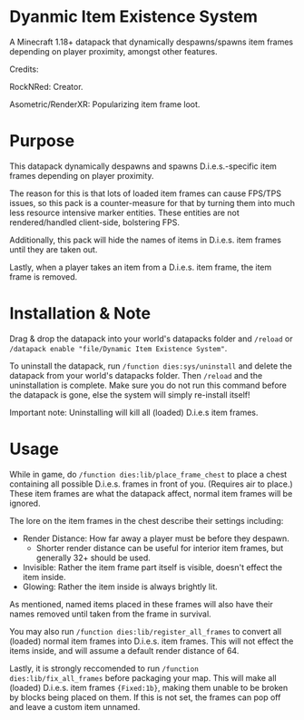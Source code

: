 # Dyanmic Item Existence System
A Minecraft 1.18+ datapack that dynamically despawns/spawns item frames depending on player proximity, amongst other features.

Credits:

RockNRed: Creator.

Asometric/RenderXR: Popularizing item frame loot.

# Purpose

This datapack dynamically despawns and spawns D.i.e.s.-specific item frames depending on player proximity.

The reason for this is that lots of loaded item frames can cause FPS/TPS issues, so this pack is a counter-measure for that by turning them into much less resource intensive marker entities. These entities are not rendered/handled client-side, bolstering FPS.

Additionally, this pack will hide the names of items in D.i.e.s. item frames until they are taken out.

Lastly, when a player takes an item from a D.i.e.s. item frame, the item frame is removed.

# Installation & Note

Drag & drop the datapack into your world's datapacks folder and `/reload` or `/datapack enable "file/Dynamic Item Existence System"`.

To uninstall the datapack, run `/function dies:sys/uninstall` and delete the datapack from your world's datapacks folder.
Then `/reload` and the uninstallation is complete. Make sure you do not run this command before the datapack is gone, else the system will simply re-install itself!

Important note: Uninstalling will kill all (loaded) D.i.e.s item frames.

# Usage

While in game, do `/function dies:lib/place_frame_chest` to place a chest containing all possible D.i.e.s. frames in front of you. (Requires air to place.)
These item frames are what the datapack affect, normal item frames will be ignored.

The lore on the item frames in the chest describe their settings including:
- Render Distance: How far away a player must be before they despawn.
  - Shorter render distance can be useful for interior item frames, but generally 32+ should be used.
- Invisible: Rather the item frame part itself is visible, doesn't effect the item inside.
- Glowing: Rather the item inside is always brightly lit.

As mentioned, named items placed in these frames will also have their names removed until taken from the frame in survival.

You may also run `/function dies:lib/register_all_frames` to convert all (loaded) normal item frames into D.i.e.s. item frames. This will not effect the items inside, and will assume a default render distance of 64.

Lastly, it is strongly reccomended to run `/function dies:lib/fix_all_frames` before packaging your map. This will make all (loaded) D.i.e.s. item frames `{Fixed:1b}`, making them unable to be broken by blocks being placed on them. If this is not set, the frames can pop off and leave a custom item unnamed.